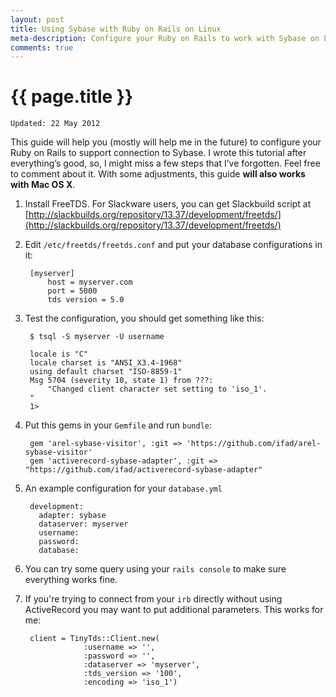 ```yaml
---
layout: post
title: Using Sybase with Ruby on Rails on Linux
meta-description: Configure your Ruby on Rails to work with Sybase on Linux
comments: true
---
```


# {{ page.title }}

	Updated: 22 May 2012

This guide will help you (mostly will help me in the future) to configure your Ruby on Rails to support connection to Sybase. I wrote this tutorial after everything’s good, so, I might miss a few steps that I’ve forgotten. Feel free to comment about it. With some adjustments, this guide **will also works with Mac OS X**.

1. Install FreeTDS. For Slackware users, you can get Slackbuild script at [http://slackbuilds.org/repository/13.37/development/freetds/](http://slackbuilds.org/repository/13.37/development/freetds/)

2. Edit `/etc/freetds/freetds.conf` and put your database configurations in it:

		[myserver]
			host = myserver.com
			port = 5000
			tds version = 5.0

3. Test the configuration, you should get something like this:

		$ tsql -S myserver -U username
		
		locale is "C"
		locale charset is "ANSI_X3.4-1968"
		using default charset "ISO-8859-1"
		Msg 5704 (severity 10, state 1) from ???:
			"Changed client character set setting to 'iso_1'.
		"
		1> 

4. Put this gems in your `Gemfile` and run `bundle`:

		gem 'arel-sybase-visitor', :git => 'https://github.com/ifad/arel-sybase-visitor'
		gem 'activerecord-sybase-adapter', :git => "https://github.com/ifad/activerecord-sybase-adapter"

5. An example configuration for your `database.yml`

		development:
		  adapter: sybase
		  dataserver: myserver
		  username: 
		  password: 
		  database: 
		  
6. You can try some query using your `rails console` to make sure everything works fine.

7. If you're trying to connect from your `irb` directly without using ActiveRecord you may want to put additional parameters. This works for me:

		client = TinyTds::Client.new(
					:username => '', 
					:password => '', 
					:dataserver => 'myserver',  
					:tds_version => '100', 
					:encoding => 'iso_1') 